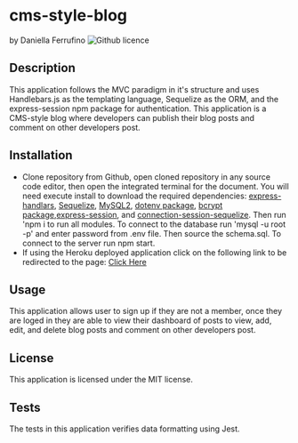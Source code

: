 # cms-style-blog
by Daniella Ferrufino ![Github licence](http://img.shields.io/badge/license-MIT-yellowgreen.svg)

## Description
This application follows the MVC paradigm in it's structure and uses Handlebars.js as the templating language, Sequelize as the ORM, and the express-session npm package for authentication. This application is a CMS-style blog where developers can publish their blog posts and comment on other developers post.

## Installation
* Clone repository from Github, open cloned repository in any source code editor, then open the integrated terminal for the document. You will need execute install to download the required dependencies: [express-handlars](https://www.npmjs.com/package/express-handlebars), [Sequelize](https://www.npmjs.com/package/sequelize), [MySQL2](https://www.npmjs.com/package/mysql2), [dotenv package](https://www.npmjs.com/package/dotenv), [bcrypt package](https://www.npmjs.com/package/bcrypt),[express-session](https://www.npmjs.com/package/express-session), and [connection-session-sequelize](https://www.npmjs.com/package/connect-session-sequelize). Then run 'npm i to run all modules. To connect to the database run 'mysql -u root -p' and enter password from .env file. Then source the schema.sql. To connect to the server run npm start.
* If using the Heroku deployed application click on the following link to be redirected to the page: [Click Here]()

## Usage
This application allows user to sign up if they are not a member, once they are loged in they are able to view their dashboard of posts to view, add, edit, and delete blog posts and comment on other developers post.

## License
This application is licensed under the MIT license.

## Tests
The tests in this application verifies data formatting using Jest.
